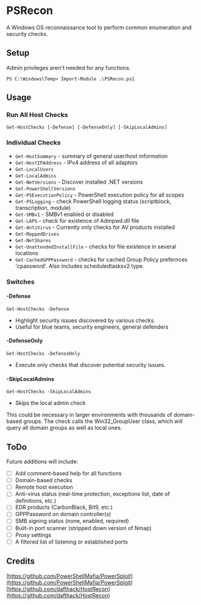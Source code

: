 # PSRecon
A Windows OS reconnaissance tool to perform common enumeration and security checks.

## Setup
Admin privileges aren't needed for any functions.

`PS C:\Windows\Temp> Import-Module .\PSRecon.ps1`

## Usage

### Run All Host Checks
`Get-HostChecks [-Defense] [-DefenseOnly] [-SkipLocalAdmins]`

### Individual Checks
* `Get-HostSummary` - summary of general user/host information
* `Get-HostIPAddress` - IPv4 address of all adaptors
* `Get-LocalUsers`
* `Get-LocalAdmins`
* `Get-NetVersions` - Discover installed .NET versions
* `Get-PowerShellVersions`
* `Get-PSExecutionPolicy` - PowerShell execution policy for all scopes
* `Get-PSLogging` - check PowerShell logging status (scriptblock, transcription, module)
* `Get-SMBv1` - SMBv1 enabled or disabled
* `Get-LAPS` - check for existence of Admpwd.dll file
* `Get-AntiVirus` - Currently only checks for AV products installed
* `Get-MappedDrives`
* `Get-NetShares`
* `Get-UnattendedInstallFile` - checks for file existence in several locations
* `Get-CachedGPPPassword` - checks for cached Group Policy prefernces 'cpassword'. Also includes scheduledtasksv2 type.

### Switches

#### -Defense
`Get-HostChecks -Defense`
* Highlight security issues discovered by various checks.
* Useful for blue teams, security engineers, general defenders

#### -DefenseOnly
`Get-HostChecks -DefenseOnly`
* Execute only checks that discover potential security issues.

#### -SkipLocalAdmins
`Get-HostChecks -SkipLocalAdmins`
* Skips the local admin check

This could be necessary in larger environments with thousands of domain-based groups. The check calls the Win32_GroupUser class, which will query all domain groups as well as local ones.

## ToDo
Future additions will include:
- [ ] Add comment-based help for all functions
- [ ] Domain-based checks
- [ ] Remote host execution
- [ ] Anti-virus status (real-time protection, exceptions list, date of definitions, etc.)
- [ ] EDR products (CarbonBlack, Bit9, etc.)
- [ ] GPPPassword on domain controller(s)
- [ ] SMB signing status (none, enabled, required)
- [ ] Built-in port scanner (stripped down version of Nmap)
- [ ] Proxy settings
- [ ] A filtered list of listening or established ports

## Credits
[https://github.com/PowerShellMafia/PowerSploit](https://github.com/PowerShellMafia/PowerSploit)
[https://github.com/dafthack/HostRecon](https://github.com/dafthack/HostRecon)
